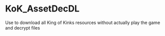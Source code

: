 # KoK_AssetDecDL
Use to download all King of Kinks resources without actually play the game and decrypt files
